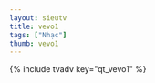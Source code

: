 ```yaml
--- 
layout: sieutv
title: vevo1
tags: ["Nhạc"]
thumb: vevo1
---
```

{% include tvadv key="qt_vevo1" %} 
